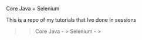 Core Java + Selenium

This is a repo of my tutorials that Ive done in sessions

>> Core Java - >
>> Selenium - >